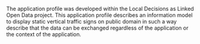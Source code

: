 The application profile was developed within the Local Decisions as Linked Open Data project. 
This application profile describes an information model to display static vertical traffic signs on 
public domain in such a way 
describe that the data can be exchanged regardless of the application or the context of the application.